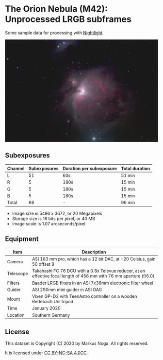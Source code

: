 # The Orion Nebula (M42): Unprocessed LRGB subframes

Some sample data for processing with [Nightlight](https://github.com/mlnoga/nightlight).

![Result miniature](./M42_Orion_LRGB_1024.jpg)

## Subexposures

| Channel | Subexposures | Duration per subexposure| Total duration |
|---------|--------------|-------------------------|----------------|
|L        |51 | 60s   | 51 min |
|R        |5  | 180s  | 15 min |
|G        |5  | 180s  | 15 min |
|B        |5  | 180s  | 15 min |
|Total    |66 | -     | 96 min |

* Image size is 5496 x 3672, or 20 Megapixels
* Storage size is 16 bits per pixel, or 40 MB
* Image scale is 1.07 arcseconds/pixel

## Equipment

| Item     | Description |
|----------|-------------|
| Camera   | ASI 183 mm pro, which has a 12 bit DAC, at -20 Celsius, gain 50 offset 8 |
| Telescope| Takahashi FC 76 DCU with a 0.8x Televue reducer, at an effective focal length of 456 mm with 76 mm aperture (f/6.0) |
| Filters  | Baader LRGB filters in an ASI 7x36mm electronic filter wheel |
| Guider   | ASI 290mm mini guider in ASI OAG |
| Mount    | Vixen GP-D2 with TeenAstro controller on a wooden Berlebach Uni tripod | 
| Time     | January 2020 |
| Location |Southern Germany |

## License

This dataset is Copyright (C) 2020 by Markus Noga. All rights reserved.

It is licensed under [CC BY-NC-SA 4.0CC](https://creativecommons.org/licenses/by-nc-sa/4.0).
